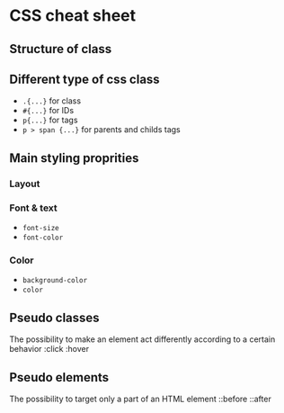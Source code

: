 #  CSS cheat sheet

## Structure of class

## Different type of css class

- `.{...}` for class
- `#{...}` for IDs
- `p{...}` for tags
- `p > span {...}` for parents and childs tags

## Main styling proprities
### Layout
### Font & text
- `font-size`
- `font-color`

### Color
- `background-color`
- `color`

## Pseudo classes
The possibility to make an element act differently according to a certain behavior
:click 
:hover

## Pseudo elements
The possibility to target only a part of an HTML element
::before
::after
